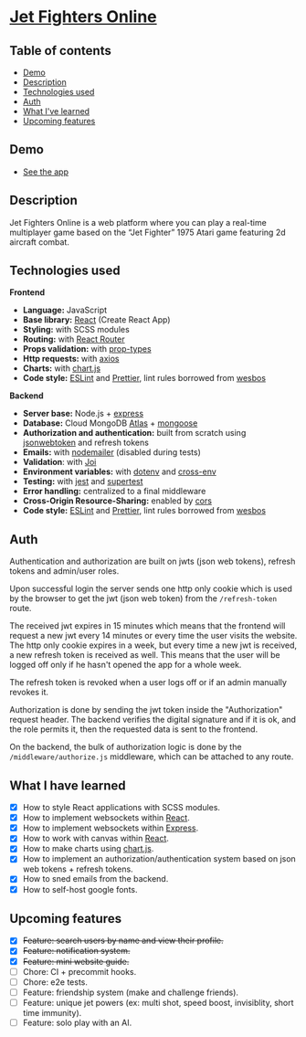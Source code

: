 # [Jet Fighters Online](https://www.jetfightersonline.org/)

## Table of contents

- [Demo](#demo)
- [Description](#description)
- [Technologies used](#technologies-used)
- [Auth](#auth)
- [What I've learned](#what-i-have-learned)
- [Upcoming features](#upcoming-features)

## Demo

- [See the app](https://www.jetfightersonline.org/)

## Description

Jet Fighters Online is a web platform where you can play a real-time multiplayer game based on the “Jet Fighter” 1975 Atari game featuring 2d aircraft combat.

## Technologies used

**Frontend**

- **Language:** JavaScript
- **Base library:** [React](https://reactjs.org/) (Create React App)
- **Styling:** with SCSS modules
- **Routing:** with [React Router](https://reactrouter.com/)
- **Props validation:** with [prop-types](https://www.npmjs.com/package/prop-types)
- **Http requests:** with [axios](https://www.npmjs.com/package/axios)
- **Charts:** with [chart.js](https://www.chartjs.org/)
- **Code style:** [ESLint](https://eslint.org/) and [Prettier](https://prettier.io/), lint rules borrowed from [wesbos](https://github.com/wesbos/eslint-config-wesbos)

**Backend**

- **Server base:** Node.js + [express](https://expressjs.com/)
- **Database:** Cloud MongoDB [Atlas](https://www.mongodb.com/atlas/database) + [mongoose](https://mongoosejs.com/)
- **Authorization and authentication:** built from scratch using [jsonwebtoken](https://github.com/auth0/node-jsonwebtoken#readme) and refresh tokens
- **Emails:** with [nodemailer](https://nodemailer.com/about/) (disabled during tests)
- **Validation**: with [Joi](https://github.com/sideway/joi)
- **Environment variables:** with [dotenv](https://github.com/motdotla/dotenv#readme) and [cross-env](https://github.com/kentcdodds/cross-env)
- **Testing:** with [jest](https://jestjs.io/) and [supertest](https://github.com/visionmedia/supertest)
- **Error handling:** centralized to a final middleware
- **Cross-Origin Resource-Sharing:** enabled by [cors](https://github.com/expressjs/cors)
- **Code style:** [ESLint](https://eslint.org/) and [Prettier](https://prettier.io/), lint rules borrowed from [wesbos](https://github.com/wesbos/eslint-config-wesbos)

## Auth

Authentication and authorization are built on jwts (json web tokens), refresh tokens and admin/user roles.

Upon successful login the server sends one http only cookie which is used by the browser to get the jwt (json web token) from the `/refresh-token` route.

The received jwt expires in 15 minutes which means that the frontend will request a new jwt every 14 minutes or every time the user visits the website. The http only cookie expires in a week, but every time a new jwt is received, a new refresh token is received as well. This means that the user will be logged off only if he hasn't opened the app for a whole week.

The refresh token is revoked when a user logs off or if an admin manually revokes it.

Authorization is done by sending the jwt token inside the "Authorization" request header. The backend verifies the digital signature and if it is ok, and the role permits it, then the requested data is sent to the frontend.

On the backend, the bulk of authorization logic is done by the `/middleware/authorize.js` middleware, which can be attached to any route.

## What I have learned

- [x] How to style React applications with SCSS modules.
- [x] How to implement websockets within [React](https://reactjs.org/).
- [x] How to implement websockets within [Express](https://expressjs.com/).
- [x] How to work with canvas within [React](https://reactjs.org/).
- [x] How to make charts using [chart.js](https://www.chartjs.org/).
- [x] How to implement an authorization/authentication system based on json web tokens + refresh tokens.
- [x] How to sned emails from the backend.
- [x] How to self-host google fonts.

## Upcoming features

- [x] <del>Feature: search users by name and view their profile.</del>
- [x] <del>Feature: notification system.</del>
- [x] <del>Feature: mini website guide.</del>
- [ ] Chore: CI + precommit hooks.
- [ ] Chore: e2e tests.
- [ ] Feature: friendship system (make and challenge friends).
- [ ] Feature: unique jet powers (ex: multi shot, speed boost, invisiblity, short time immunity).
- [ ] Feature: solo play with an AI.
